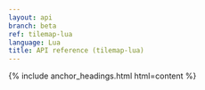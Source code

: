 ```yaml
---
layout: api
branch: beta
ref: tilemap-lua
language: Lua
title: API reference (tilemap-lua)
---
```

{% include anchor_headings.html html=content %}